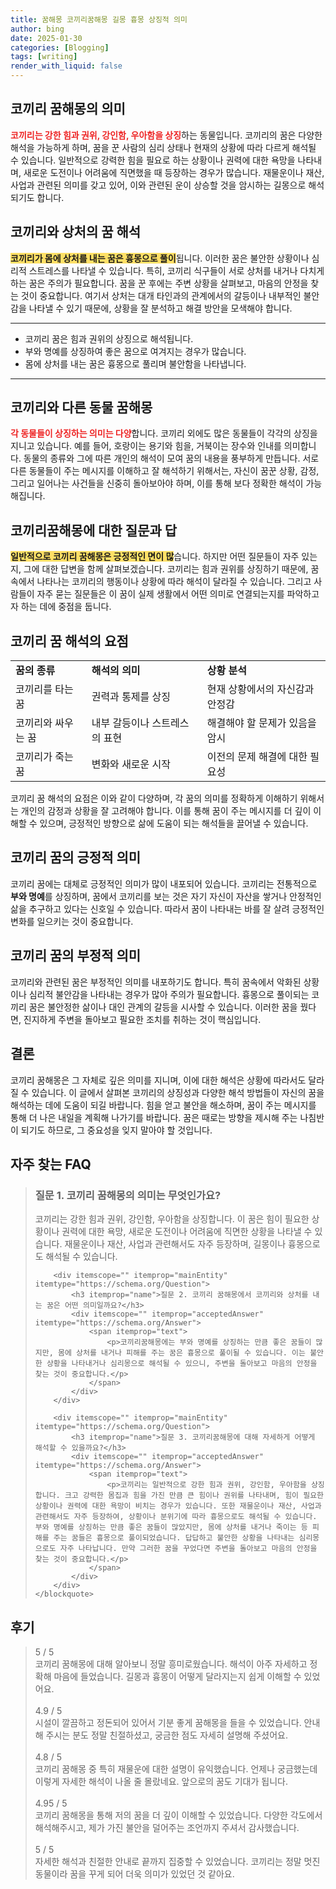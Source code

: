 ```yaml
---
title: 꿈해몽 코끼리꿈해몽 길몽 흉몽 상징적 의미
author: bing
date: 2025-01-30
categories: [Blogging]
tags: [writing]
render_with_liquid: false
---
```



<h2 id='코끼리 꿈해몽의 의미'>코끼리 꿈해몽의 의미</h2>

<p><b><span style="color: #ee2323;">코끼리는 강한 힘과 권위, 강인함, 우아함을 상징</span></b>하는 동물입니다. 코끼리의 꿈은 다양한 해석을 가능하게 하며, 꿈을 꾼 사람의 심리 상태나 현재의 상황에 따라 다르게 해석될 수 있습니다. 일반적으로 강력한 힘을 필요로 하는 상황이나 권력에 대한 욕망을 나타내며, 새로운 도전이나 어려움에 직면했을 때 등장하는 경우가 많습니다. 재물운이나 재산, 사업과 관련된 의미를 갖고 있어, 이와 관련된 운이 상승할 것을 암시하는 길몽으로 해석되기도 합니다.</p>

<h2 id='코끼리와 상처의 꿈 해석'>코끼리와 상처의 꿈 해석</h2>

<p><b><span style="background-color: #ffe066;">코끼리가 몸에 상처를 내는 꿈은 흉몽으로 풀이</span></b>됩니다. 이러한 꿈은 불안한 상황이나 심리적 스트레스를 나타낼 수 있습니다. 특히, 코끼리 식구들이 서로 상처를 내거나 다치게 하는 꿈은 주의가 필요합니다. 꿈을 꾼 후에는 주변 상황을 살펴보고, 마음의 안정을 찾는 것이 중요합니다. 여기서 상처는 대개 타인과의 관계에서의 갈등이나 내부적인 불안감을 나타낼 수 있기 때문에, 상황을 잘 분석하고 해결 방안을 모색해야 합니다.</p>

<hr />

<ul>
    <li>코끼리 꿈은 힘과 권위의 상징으로 해석됩니다.</li>
    <li>부와 명예를 상징하여 좋은 꿈으로 여겨지는 경우가 많습니다.</li>
    <li>몸에 상처를 내는 꿈은 흉몽으로 풀리며 불안함을 나타냅니다.</li>
</ul>

<hr />

<h2 id='코끼리와 다른 동물 꿈해몽'>코끼리와 다른 동물 꿈해몽</h2>

<p><b><span style="color: #ee2323;">각 동물들이 상징하는 의미는 다양</span></b>합니다. 코끼리 외에도 많은 동물들이 각각의 상징을 지니고 있습니다. 예를 들어, 호랑이는 용기와 힘을, 거북이는 장수와 인내를 의미합니다. 동물의 종류와 그에 따른 개인의 해석이 모여 꿈의 내용을 풍부하게 만듭니다. 서로 다른 동물들이 주는 메시지를 이해하고 잘 해석하기 위해서는, 자신이 꿈꾼 상황, 감정, 그리고 일어나는 사건들을 신중히 돌아보아야 하며, 이를 통해 보다 정확한 해석이 가능해집니다.</p>

<h2 id='코끼리꿈해몽에 대한 질문과 답'>코끼리꿈해몽에 대한 질문과 답</h2>

<p><b><span style="background-color: #ffe066;">일반적으로 코끼리 꿈해몽은 긍정적인 면이 많</span></b>습니다. 하지만 어떤 질문들이 자주 있는지, 그에 대한 답변을 함께 살펴보겠습니다. 코끼리는 힘과 권위를 상징하기 때문에, 꿈속에서 나타나는 코끼리의 행동이나 상황에 따라 해석이 달라질 수 있습니다. 그리고 사람들이 자주 묻는 질문들은 이 꿈이 실제 생활에서 어떤 의미로 연결되는지를 파악하고자 하는 데에 중점을 둡니다.</p>

<h2 id='코끼리 꿈 해석의 요점'>코끼리 꿈 해석의 요점</h2>

<table>
    <tr>
        <td><b>꿈의 종류</b></td>
        <td><b>해석의 의미</b></td>
        <td><b>상황 분석</b></td>
    </tr>
    <tr>
        <td>코끼리를 타는 꿈</td>
        <td>권력과 통제를 상징</td>
        <td>현재 상황에서의 자신감과 안정감</td>
    </tr>
    <tr>
        <td>코끼리와 싸우는 꿈</td>
        <td>내부 갈등이나 스트레스의 표현</td>
        <td>해결해야 할 문제가 있음을 암시</td>
    </tr>
    <tr>
        <td>코끼리가 죽는 꿈</td>
        <td>변화와 새로운 시작</td>
        <td>이전의 문제 해결에 대한 필요성</td>
    </tr>
</table>

<p>코끼리 꿈 해석의 요점은 이와 같이 다양하며, 각 꿈의 의미를 정확하게 이해하기 위해서는 개인의 감정과 상황을 잘 고려해야 합니다. 이를 통해 꿈이 주는 메시지를 더 깊이 이해할 수 있으며, 긍정적인 방향으로 삶에 도움이 되는 해석들을 끌어낼 수 있습니다.</p>

<h2 id='코끼리 꿈의 긍정적 의미'>코끼리 꿈의 긍정적 의미</h2>

<p>코끼리 꿈에는 대체로 긍정적인 의미가 많이 내포되어 있습니다. 코끼리는 전통적으로 <b>부와 명예</b>를 상징하며, 꿈에서 코끼리를 보는 것은 자기 자신이 자산을 쌓거나 안정적인 삶을 추구하고 있다는 신호일 수 있습니다. 따라서 꿈이 나타내는 바를 잘 살려 긍정적인 변화를 일으키는 것이 중요합니다.</p>

<h2 id='코끼리 꿈의 부정적 의미'>코끼리 꿈의 부정적 의미</h2>

<p>코끼리와 관련된 꿈은 부정적인 의미를 내포하기도 합니다. 특히 꿈속에서 악화된 상황이나 심리적 불안감을 나타내는 경우가 많아 주의가 필요합니다. 흉몽으로 풀이되는 코끼리 꿈은 불안정한 삶이나 대인 관계의 갈등을 시사할 수 있습니다. 이러한 꿈을 꿨다면, 진지하게 주변을 돌아보고 필요한 조치를 취하는 것이 핵심입니다.</p>

<h2 id='결론'>결론</h2>

<p>코끼리 꿈해몽은 그 자체로 깊은 의미를 지니며, 이에 대한 해석은 상황에 따라서도 달라질 수 있습니다. 이 글에서 살펴본 코끼리의 상징성과 다양한 해석 방법들이 자신의 꿈을 해석하는 데에 도움이 되길 바랍니다. 힘을 얻고 불안을 해소하며, 꿈이 주는 메시지를 통해 더 나은 내일을 계획해 나가기를 바랍니다. 꿈은 때로는 방향을 제시해 주는 나침반이 되기도 하므로, 그 중요성을 잊지 말아야 할 것입니다.</p>


<h2 id='자주_찾는_FAQ'>자주 찾는 FAQ</h2>
<div itemscope="" itemtype="https://schema.org/FAQPage"> 
    <blockquote> 
        <div itemscope="" itemprop="mainEntity" itemtype="https://schema.org/Question"> 
            <h3 itemprop="name">질문 1. 코끼리 꿈해몽의 의미는 무엇인가요?</h3> 
            <div itemscope="" itemprop="acceptedAnswer" itemtype="https://schema.org/Answer"> 
                <span itemprop="text"> 
                    <p>코끼리는 강한 힘과 권위, 강인함, 우아함을 상징합니다. 이 꿈은 힘이 필요한 상황이나 권력에 대한 욕망, 새로운 도전이나 어려움에 직면한 상황을 나타낼 수 있습니다. 재물운이나 재산, 사업과 관련해서도 자주 등장하며, 길몽이나 흉몽으로도 해석될 수 있습니다.</p> 
                </span> 
            </div> 
        </div> 

        <div itemscope="" itemprop="mainEntity" itemtype="https://schema.org/Question"> 
            <h3 itemprop="name">질문 2. 코끼리 꿈해몽에서 코끼리와 상처를 내는 꿈은 어떤 의미일까요?</h3> 
            <div itemscope="" itemprop="acceptedAnswer" itemtype="https://schema.org/Answer"> 
                <span itemprop="text"> 
                    <p>코끼리꿈해몽에는 부와 명예를 상징하는 만큼 좋은 꿈들이 많지만, 몸에 상처를 내거나 피해를 주는 꿈은 흉몽으로 풀이될 수 있습니다. 이는 불안한 상황을 나타내거나 심리몽으로 해석될 수 있으니, 주변을 돌아보고 마음의 안정을 찾는 것이 중요합니다.</p> 
                </span> 
            </div> 
        </div> 

        <div itemscope="" itemprop="mainEntity" itemtype="https://schema.org/Question"> 
            <h3 itemprop="name">질문 3. 코끼리꿈해몽에 대해 자세하게 어떻게 해석할 수 있을까요?</h3> 
            <div itemscope="" itemprop="acceptedAnswer" itemtype="https://schema.org/Answer"> 
                <span itemprop="text"> 
                    <p>코끼리는 일반적으로 강한 힘과 권위, 강인함, 우아함을 상징합니다. 크고 강력한 몸집과 힘을 가진 만큼 큰 힘이나 권위를 나타내며, 힘이 필요한 상황이나 권력에 대한 욕망이 비치는 경우가 있습니다. 또한 재물운이나 재산, 사업과 관련해서도 자주 등장하여, 상황이나 분위기에 따라 흉몽으로도 해석될 수 있습니다. 부와 명예를 상징하는 만큼 좋은 꿈들이 많았지만, 몸에 상처를 내거나 죽이는 등 피해를 주는 꿈들은 흉몽으로 풀이되었습니다. 답답하고 불안한 상황을 나타내는 심리몽으로도 자주 나타납니다. 만약 그러한 꿈을 꾸었다면 주변을 돌아보고 마음의 안정을 찾는 것이 중요합니다.</p> 
                </span> 
            </div> 
        </div> 
    </blockquote> 
</div>
<h2 id='후기'>후기</h2>
<div itemscope itemtype="https://schema.org/Product">
  <blockquote>
  <div itemprop="review" itemscope itemtype="https://schema.org/Review">
      <div itemprop="reviewRating" itemscope itemtype="https://schema.org/Rating"> <span itemprop="ratingValue">5</span> / <span itemprop="bestRating">5</span> </div>
      <span itemprop="reviewBody">코끼리 꿈해몽에 대해 알아보니 정말 흥미로웠습니다. 해석이 아주 자세하고 정확해 마음에 들었습니다. 길몽과 흉몽이 어떻게 달라지는지 쉽게 이해할 수 있었어요.</span>
  </div>
  <br>
  <div itemprop="review" itemscope itemtype="https://schema.org/Review">
      <div itemprop="reviewRating" itemscope itemtype="https://schema.org/Rating"> <span itemprop="ratingValue">4.9</span> / <span itemprop="bestRating">5</span> </div>
      <span itemprop="reviewBody">시설이 깔끔하고 정돈되어 있어서 기분 좋게 꿈해몽을 들을 수 있었습니다. 안내해 주시는 분도 정말 친절하셨고, 궁금한 점도 자세히 설명해 주셨어요.</span>
  </div>
  <br>
  <div itemprop="review" itemscope itemtype="https://schema.org/Review">
      <div itemprop="reviewRating" itemscope itemtype="https://schema.org/Rating"> <span itemprop="ratingValue">4.8</span> / <span itemprop="bestRating">5</span> </div>
      <span itemprop="reviewBody">코끼리 꿈해몽 중 특히 재물운에 대한 설명이 유익했습니다. 언제나 궁금했는데 이렇게 자세한 해석이 나올 줄 몰랐네요. 앞으로의 꿈도 기대가 됩니다.</span>
  </div>
  <br>
  <div itemprop="review" itemscope itemtype="https://schema.org/Review">
      <div itemprop="reviewRating" itemscope itemtype="https://schema.org/Rating"> <span itemprop="ratingValue">4.95</span> / <span itemprop="bestRating">5</span> </div>
      <span itemprop="reviewBody">코끼리 꿈해몽을 통해 저의 꿈을 더 깊이 이해할 수 있었습니다. 다양한 각도에서 해석해주시고, 제가 가진 불안을 덜어주는 조언까지 주셔서 감사했습니다.</span>
  </div>
  <br>
  <div itemprop="review" itemscope itemtype="https://schema.org/Review">
      <div itemprop="reviewRating" itemscope itemtype="https://schema.org/Rating"> <span itemprop="ratingValue">5</span> / <span itemprop="bestRating">5</span> </div>
      <span itemprop="reviewBody">자세한 해석과 친절한 안내로 끝까지 집중할 수 있었습니다. 코끼리는 정말 멋진 동물이라 꿈을 꾸게 되어 더욱 의미가 있었던 것 같아요.</span>
  </div>
  </blockquote>
</div>
